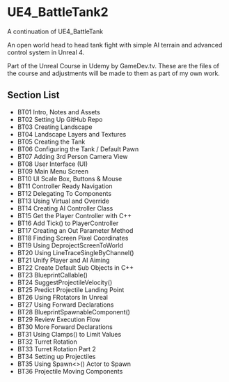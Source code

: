 # UE4_BattleTank2
A continuation of UE4_BattleTank

An open world head to head tank fight with simple AI terrain and advanced control system in Unreal 4.

Part of the Unreal Course in Udemy by GameDev.tv. These are the files of the course and adjustments will be made to them as part of my own work.

## Section List
* BT01 Intro, Notes and Assets
* BT02 Setting Up GitHub Repo
* BT03 Creating Landscape
* BT04 Landscape Layers and Textures
* BT05 Creating the Tank
* BT06 Configuring the Tank / Default Pawn
* BT07 Adding 3rd Person Camera View
* BT08 User Interface (UI)
* BT09 Main Menu Screen
* BT10 UI Scale Box, Buttons & Mouse
* BT11 Controller Ready Navigation
* BT12 Delegating To Components
* BT13 Using Virtual and Override
* BT14 Creating AI Controller Class
* BT15 Get the Player Controller with C++
* BT16 Add Tick() to PlayerController
* BT17 Creating an Out Parameter Method
* BT18 Finding Screen Pixel Coordinates
* BT19 Using DeprojectScreenToWorld
* BT20 Using LineTraceSingleByChannel()
* BT21 Unify Player and AI Aiming
* BT22 Create Default Sub Objects in C++
* BT23 BlueprintCallable()
* BT24 SuggestProjectileVelocity()
* BT25 Predict Projectile Landing Point
* BT26 Using FRotators In Unreal
* BT27 Using Forward Declarations
* BT28 BlueprintSpawnableComponent()
* BT29 Review Execution Flow
* BT30 More Forward Declarations
* BT31 Using Clamps() to Limit Values
* BT32 Turret Rotation
* BT33 Turret Rotation Part 2
* BT34 Setting up Projectiles
* BT35 Using Spawn<>() Actor to Spawn
* BT36 Projectile Moving Components